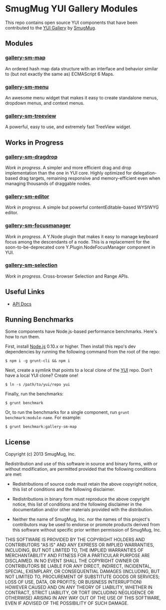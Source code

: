 SmugMug YUI Gallery Modules
===========================

This repo contains open source YUI components that have been contributed to the
[YUI Gallery](http://yuilibrary.com/gallery/) by
[SmugMug](http://www.smugmug.com).


Modules
-------

### [gallery-sm-map](src/sm-map)

An ordered hash map data structure with an interface and behavior similar to
(but not exactly the same as) ECMAScript 6 Maps.

### [gallery-sm-menu](src/sm-menu)

An awesome menu widget that makes it easy to create standalone menus, dropdown
menus, and context menus.

### [gallery-sm-treeview](src/sm-treeview)

A powerful, easy to use, and extremely fast TreeView widget.


Works in Progress
-----------------

### [gallery-sm-dragdrop](src/sm-dragdrop)

_Work in progress_. A simpler and more efficient drag and drop implementation
than the one in YUI core. Highly optimized for delegation-based drag targets,
remaining responsive and memory-efficient even when managing thousands of
draggable nodes.

### [gallery-sm-editor](src/sm-editor)

_Work in progress_. A simple but powerful contentEditable-based WYSIWYG editor.

### [gallery-sm-focusmanager](src/sm-focusmanager)

_Work in progress_. A Y.Node plugin that makes it easy to manage keyboard focus
among the descendants of a node. This is a replacement for the
soon-to-be-deprecated core Y.Plugin.NodeFocusManager component in YUI.

### [gallery-sm-selection](src/sm-selection)

_Work in progress_. Cross-browser Selection and Range APIs.


Useful Links
------------

* [API Docs](http://smugmug.github.com/yui-gallery/api/)


Running Benchmarks
------------------

Some components have Node.js-based performance benchmarks. Here's how to run
them.

First, install [Node.js](http://nodejs.org/) 0.10.x or higher. Then install this
repo's dev dependencies by running the following command from the root of the
repo:

```
$ npm i -g grunt-cli && npm i
```

Next, create a symlink that points to a local clone of the
[YUI](https://github.com/yui/yui3) repo. Don't have a local YUI clone? Create
one!

```
$ ln -s /path/to/yui/repo yui
```

Finally, run the benchmarks:

```
$ grunt benchmark
```

Or, to run the benchmarks for a single component, run
`grunt benchmark:module-name`. For example:

```
$ grunt benchmark:gallery-sm-map
```

License
-------

Copyright (c) 2013 SmugMug, Inc.

Redistribution and use of this software in source and binary forms, with or
without modification, are permitted provided that the following conditions are
met:

  * Redistributions of source code must retain the above copyright notice, this
    list of conditions and the following disclaimer.

  * Redistributions in binary form must reproduce the above copyright notice,
    this list of conditions and the following disclaimer in the documentation
    and/or other materials provided with the distribution.

  * Neither the name of SmugMug, Inc. nor the names of this project's
    contributors may be used to endorse or promote products derived from this
    software without specific prior written permission of SmugMug, Inc.

THIS SOFTWARE IS PROVIDED BY THE COPYRIGHT HOLDERS AND CONTRIBUTORS "AS IS" AND
ANY EXPRESS OR IMPLIED WARRANTIES, INCLUDING, BUT NOT LIMITED TO, THE IMPLIED
WARRANTIES OF MERCHANTABILITY AND FITNESS FOR A PARTICULAR PURPOSE ARE
DISCLAIMED. IN NO EVENT SHALL THE COPYRIGHT OWNER OR CONTRIBUTORS BE LIABLE FOR
ANY DIRECT, INDIRECT, INCIDENTAL, SPECIAL, EXEMPLARY, OR CONSEQUENTIAL DAMAGES
(INCLUDING, BUT NOT LIMITED TO, PROCUREMENT OF SUBSTITUTE GOODS OR SERVICES;
LOSS OF USE, DATA, OR PROFITS; OR BUSINESS INTERRUPTION) HOWEVER CAUSED AND ON
ANY THEORY OF LIABILITY, WHETHER IN CONTRACT, STRICT LIABILITY, OR TORT
(INCLUDING NEGLIGENCE OR OTHERWISE) ARISING IN ANY WAY OUT OF THE USE OF THIS
SOFTWARE, EVEN IF ADVISED OF THE POSSIBILITY OF SUCH DAMAGE.
